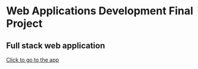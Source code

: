 # Web Applications Development Final Project

## Full stack web application 

<!-- <p>
    Technologies used: MongoDB, Express, Node, Bootstrap
</p>
<p>
    Languages used: HTML, CSS and TypeScript
</p>

<p>
    By: 
</p>
<ul>
    <li>
        Enrique Marcelo Villa García A01193635
    </li> 
    <li>
        Diego Alberto Partida González A01195444
    </li>
</ul> -->

<a href="https://myousicapp.onrender.com/">
    Click to go to the app
</a>
